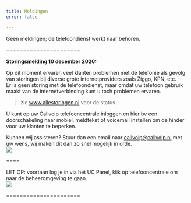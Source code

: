 ```yaml
---
title: Meldingen
error: false

---
```

Geen meldingen; de telefoondienst werkt naar behoren.<br>

======================

<b>Storingsmelding 10 december 2020:</b>

Op dit moment ervaren veel klanten problemen met de telefonie als gevolg van storingen bij diverse grote internetproviders zoals Ziggo, KPN, etc.   
Er is geen storing met de telefoondienst, maar omdat uw telefoon gebruik maakt van de internetverbinding kunt u toch problemen ervaren. <br>  
> zie <a href="http://www.allestoringen.nl">www.allestoringen.nl</a> voor de status.

U kunt op uw Callvoip telefooncentrale inloggen en hier bv een doorschakeling naar mobiel, meldtekst of voicemail instellen om de hinder voor uw klanten te beperken. 

Kunnen wij assisteren? Stuur dan een email naar callvoip@callvoip.nl met uw wens, wij maken dit dan zo snel mogelijk in orde.
<br>
<a href="https://allestoringen.nl/"><img src="https://res.cloudinary.com/callvoip/image/upload/v1607592762/Screenshot_5_js0udn.png"></a>

====

LET OP: voortaan log je in via het UC Panel, klik op telefooncentrale om naar de beheeromgeving te gaan.   
<img src="https://res.cloudinary.com/callvoip/image/upload/v1605526837/panelswitch_dxfj6a.png">

======================
